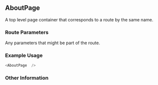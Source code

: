 ## AboutPage
A top level page container that corresponds to a route by the same name.

### Route Parameters
Any parameters that might be part of the route.

### Example Usage

```js
<AboutPage  />
```


### Other Information
